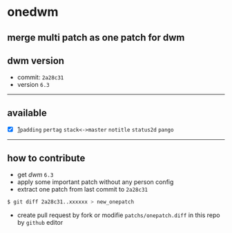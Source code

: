 # onedwm
merge multi patch as one patch for dwm
-------
## dwm version
  - commit: `2a28c31` 
  - version `6.3`
-------
## available
  -[x] [1](https://raw.githubusercontent.com/one-patch/onedwm/master/patchs/1000.diff)`padding` `pertag` `stack<->master` `notitle` `status2d` `pango`

--------
## how to contribute
  - get *dwm* `6.3`
  - apply some important patch without any person config
  - extract one patch from last commit to `2a28c31`
  ```bash
  $ git diff 2a28c31..xxxxxx > new_onepatch
  ```
  - create pull request by fork or modifie `patchs/onepatch.diff` in this repo by `github` editor
  

